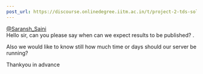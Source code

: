 ```yaml
---
post_url: https://discourse.onlinedegree.iitm.ac.in/t/project-2-tds-solver-discussion-thread/169029/406
---
```

[@Saransh\_Saini](/u/saransh_saini)  
Hello sir, can you please say when can we expect results to be published? .

Also we would like to know still how much time or days should our server be running?

Thankyou in advance